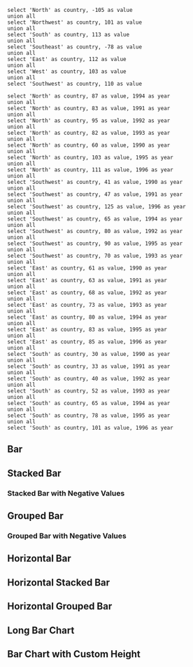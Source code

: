<script>
let countries = [{"country":"Canada","value":60,"year":1990},{"country":"Canada","value":83,"year":1991},{"country":"Canada","value":95,"year":1992},{"country":"Canada","value":-182,"year":1993},{"country":"Canada","value":87,"year":1994},{"country":"Canada","value":103,"year":1995},{"country":"Canada","value":111,"year":1996},{"country":"US","value":-41,"year":1990},{"country":"US","value":47,"year":1991},{"country":"US","value":70,"year":1992},{"country":"US","value":65,"year":1993},{"country":"US","value":80,"year":1994},{"country":"US","value":90,"year":1995},{"country":"US","value":125,"year":1996},{"country":"UK","value":61,"year":1990},{"country":"UK","value":63,"year":1991},{"country":"UK","value":68,"year":1992},{"country":"UK","value":73,"year":1993},{"country":"UK","value":80,"year":1994},{"country":"UK","value":83,"year":1995},{"country":"UK","value":85,"year":1996},{"country":"China","value":30,"year":1990},{"country":"China","value":33,"year":1991},{"country":"China","value":40,"year":1992},{"country":"China","value":52,"year":1993},{"country":"China","value":65,"year":1994},{"country":"China","value":78,"year":1995},{"country":"China","value":101,"year":1996}]

    let textP = [
        {dept: 'Public Works', category: 'Pothole Repair', complaints: 24105},
{dept: 'Public Works', category: 'Debris in Street', complaints: 16378},
{dept: 'Public Works', category: 'Tree Issue ROW', complaints: 14871},
{dept: 'Public Works', category: 'Obstruction in ROW', complaints: 10528},
{dept: 'Public Works', category: 'Pavement Failure', complaints: 6941},
{dept: 'Public Works', category: 'Tree Issue ROW/Emergency (PW)', complaints: 5675},
{dept: 'Public Works', category: 'Tree Issue ROW/Maintenance (PW)', complaints: 4688},
{dept: 'Public Works', category: 'Alley & Unpaved Street Maintenance', complaints: 3160},
{dept: 'Public Works', category: 'Mowing Medians', complaints: 2743},
{dept: 'Public Works', category: 'Curb/Gutter Repair', complaints: 1435},
{dept: 'Public Works', category: 'Sidewalk/Curb Ramp/Route - NEW', complaints: 1272},
{dept: 'Public Works', category: 'Street Resurfacing', complaints: 1029},
{dept: 'Public Works', category: 'School Zone - New/Review/Changes', complaints: 696},
{dept: 'Public Works', category: 'Street Resurfacing Inquiry', complaints: 611},
{dept: 'Public Works', category: 'Guardrail New/Repair', complaints: 402},
{dept: 'Public Works', category: 'Sidewalk Repair', complaints: 9206},
{dept: 'Public Works', category: 'Guardrail Repair', complaints: 357},
{dept: 'Public Works', category: 'Roadway Spillage', complaints: 323},
{dept: 'Public Works', category: 'Bridge Repair', complaints: 294},
{dept: 'Public Works', category: 'Barricade Request', complaints: 228},
{dept: 'Public Works', category: 'School Issues - Crossing Guards', complaints: 171},
{dept: 'Public Works', category: 'Bicycle Issues', complaints: 97},
{dept: 'Public Works', category: 'Road Sanding Request', complaints: 59},
{dept: 'Public Works', category: 'Fence/Wall Repair', complaints: 42},
{dept: 'Public Works', category: 'Tree Issue ROW/Maintenance (PARD)', complaints: 29},
{dept: 'Public Works', category: 'Guardrail - New', complaints: 27},
{dept: 'Public Works', category: 'Tree Issue ROW/Emergency (PARD)', complaints: 24},
{dept: 'Public Works', category: 'Fence Repair - MOPAC', complaints: 10}
]

</script>

```simple_bar
select 'North' as country, -105 as value
union all
select 'Northwest' as country, 101 as value
union all
select 'South' as country, 113 as value
union all
select 'Southeast' as country, -78 as value
union all
select 'East' as country, 112 as value
union all
select 'West' as country, 103 as value
union all
select 'Southwest' as country, 110 as value
```

```simpler_bar_unordered
select 'North' as country, 87 as value, 1994 as year
union all
select 'North' as country, 83 as value, 1991 as year
union all
select 'North' as country, 95 as value, 1992 as year
union all
select 'North' as country, 82 as value, 1993 as year
union all
select 'North' as country, 60 as value, 1990 as year
union all
select 'North' as country, 103 as value, 1995 as year
union all
select 'North' as country, 111 as value, 1996 as year
union all
select 'Southwest' as country, 41 as value, 1990 as year
union all
select 'Southwest' as country, 47 as value, 1991 as year
union all
select 'Southwest' as country, 125 as value, 1996 as year
union all
select 'Southwest' as country, 65 as value, 1994 as year
union all
select 'Southwest' as country, 80 as value, 1992 as year
union all
select 'Southwest' as country, 90 as value, 1995 as year
union all
select 'Southwest' as country, 70 as value, 1993 as year
union all
select 'East' as country, 61 as value, 1990 as year
union all
select 'East' as country, 63 as value, 1991 as year
union all
select 'East' as country, 68 as value, 1992 as year
union all
select 'East' as country, 73 as value, 1993 as year
union all
select 'East' as country, 80 as value, 1994 as year
union all
select 'East' as country, 83 as value, 1995 as year
union all
select 'East' as country, 85 as value, 1996 as year
union all
select 'South' as country, 30 as value, 1990 as year
union all
select 'South' as country, 33 as value, 1991 as year
union all
select 'South' as country, 40 as value, 1992 as year
union all
select 'South' as country, 52 as value, 1993 as year
union all
select 'South' as country, 65 as value, 1994 as year
union all
select 'South' as country, 78 as value, 1995 as year
union all
select 'South' as country, 101 as value, 1996 as year
```

## Bar

<BarChart 
    data={simple_bar} 
    x=country 
    y=value 
    xAxisTitle=Region
/>

## Stacked Bar

<BarChart 
    data={simpler_bar_unordered} 
    x=year 
    y=value 
    series=country
/>

### Stacked Bar with Negative Values

<BarChart data={countries} x=year y=value series=country/>

## Grouped Bar

<BarChart 
    data={simpler_bar_unordered} 
    x=year 
    y=value 
    series=country 
    type=grouped
/>

### Grouped Bar with Negative Values

<BarChart data={countries} x=year y=value series=country type=grouped/>

## Horizontal Bar

<BarChart 
    data={simple_bar}
    x=country 
    y=value 
    xAxisTitle=Country 
    swapXY=true
/>

## Horizontal Stacked Bar

<BarChart 
    data={simpler_bar_unordered} 
    swapXY=true 
    x=year 
    y=value 
    series=country 
    xType=category 
    sort=false
/>

<BarChart data={countries} x=year y=value series=country swapXY=true xType=category/>

## Horizontal Grouped Bar

<BarChart 
    data={simpler_bar_unordered} 
    swapXY=true 
    x=year 
    y=value 
    series=country 
    type=grouped 
    xType=category
/>

## Long Bar Chart

<BarChart data={textP} x=category y=complaints swapXY=true sort=true/>

## Bar Chart with Custom Height

<BarChart 
    data={simple_bar} 
    x=country 
    y=value 
    xAxisTitle=Region
	chartAreaHeight=380
/>